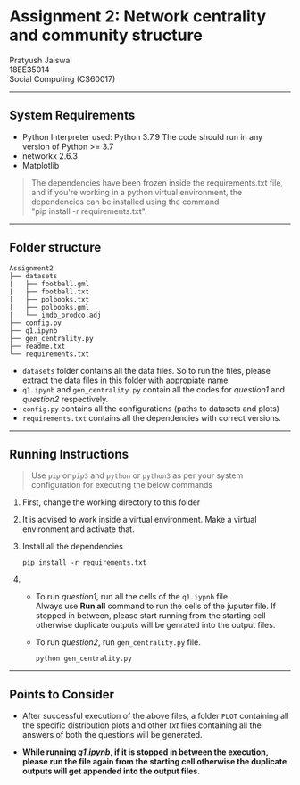# Assignment 2: Network centrality and community structure

Pratyush Jaiswal  
18EE35014  
Social Computing (CS60017)

------------

## System Requirements

- Python Interpreter used: Python 3.7.9
  The code should run in any version of Python >= 3.7
- networkx 2.6.3
- Matplotlib

> The dependencies have been frozen inside the requirements.txt file, and if you're working in a python virtual environment, the dependencies can be installed using the command  
"pip install -r requirements.txt".

------------

## Folder structure

```
Assignment2
├── datasets
|   ├── football.gml
|   ├── football.txt
|   ├── polbooks.txt
|   ├── polbooks.gml
|   └── imdb_prodco.adj
├── config.py
├── q1.ipynb
├── gen_centrality.py
├── readme.txt
└── requirements.txt
```

- `datasets` folder contains all the data files. So to run the files, please extract the
 data files in this folder with appropiate name
- `q1.ipynb` and `gen_centrality.py` contain all the codes for *question1* and *question2* respectively.
- `config.py` contains all the configurations (paths to datasets and plots)
- `requirements.txt` contains all the dependencies with correct versions.

------------

## Running Instructions

> Use `pip` or `pip3` and `python` or `python3` as per your system configuration for executing the below commands

1. First, change the working directory to this folder

2. It is advised to work inside a virtual environment. Make a virtual environment and activate that.

3. Install all the dependencies
    ```
    pip install -r requirements.txt
    ```

4. * To run *question1*, run all the cells of the `q1.iypnb` file.  
Always use **Run all** command to run the cells of the juputer file. If stopped in between, please start running from the starting cell otherwise duplicate outputs will be genrated into the output files.
  
   * To run *question2*, run `gen_centrality.py` file.
 
     ```
     python gen_centrality.py
     ```

------------

## Points to Consider

* After successful execution of the above files, a folder `PLOT` containing all the specific distribution plots and other *txt* files containing all the answers of both the questions will be generated.

* **While running *q1.ipynb*, if it is stopped in between the execution, please run the file again from the starting cell otherwise the duplicate outputs will get appended into the output files.**
